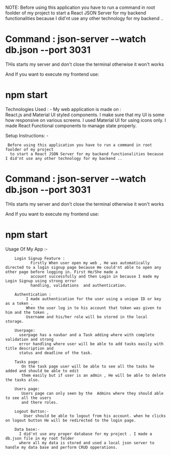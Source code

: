 NOTE: Before using this application you have to run a command in root foolder of my project
      to start a React JSON Server for my backend functionalities because I did'nt use any other technology for my backend ..
#      Command : json-server --watch db.json --port 3031
THis starts my server and don't close the terminal otherwise it won't
works

 And If you want to execute my frontend use: 
#      npm start  


Technologies Used : -
       My web application is made on :  
                   React.js  and Material UI styled components.
        I make sure that my UI is some how responsive on various screens.
        I used Material UI for using icons only.
        I made React Functional components to manage state properly.

Setup Instructions: -

     Before using this application you have to run a command in root foolder of my project
      to start a React JSON Server for my backend functionalities because I did'nt use any other technology for my backend ..
#      Command : json-server --watch db.json --port 3031
THis starts my server and don't close the terminal otherwise it won't
works

 And If you want to execute my frontend use: 
#      npm start  


Usage Of My App :-

        Login Signup Feature :
               Firstly When user open my web , He was automatically directed to a login signup page because He could'nt able to open any other page before logging in. First He/She made a 
               account successfully and then Login in because I made my Login Signup using strong error
               handling, validations  and authentication.
        
        Authentication :
             I made authentication for the user using a unique ID or key as a token .
             When the user log in to his account that token was given to him and the token , 
             Username and his/her role will be stored in the local storage. 
        
        Userpage:
          userpage has a navbar and a Task adding where with complete validation and strong 
          error handling where user will be able to add tasks easily with title description and
          status and deadline of the task.
        
        Tasks page:
           On the task page user will be able to see all the tasks he added and should be able to edit
           them easily but if user is an admin , He will be able to delete the tasks also.

        Users page:
           Users page can only seen by the  Admins where they should able to see all the users
           and there roles.
        
        Logout Button:-
            User should be able to logout from his account. when he clicks on logout button He will be redirected to the login page.

        Data base:-
          I did'nt use any proper database for my project . I made a db.json file in my root folder  
          where all my data is stored and used a local json server to handle my data base and perform CRUD opperations.